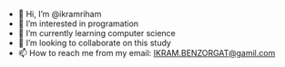 - 👋 Hi, I’m @ikramriham
- 👀 I’m interested in programation 
- 🌱 I’m currently learning computer science
- 💞️ I’m looking to collaborate on this study 
- 📫 How to reach me from my email: IKRAM.BENZORGAT@gamil.com 

<!---
ikramriham/ikramriham is a ✨ special ✨ repository because its `README.md` (this file) appears on your GitHub profile.
You can click the Preview link to take a look at your changes.
--->
